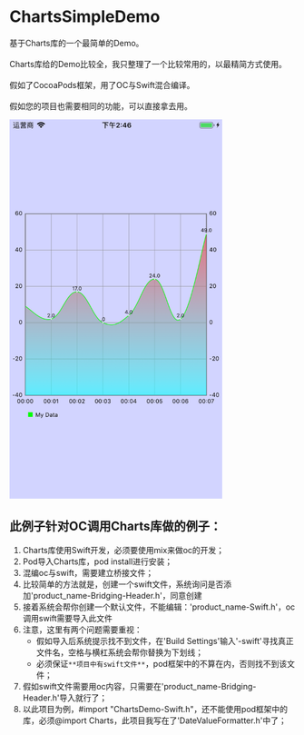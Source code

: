 # ChartsSimpleDemo

基于Charts库的一个最简单的Demo。<br>  
Charts库给的Demo比较全，我只整理了一个比较常用的，以最精简方式使用。<br>  
假如了CocoaPods框架，用了OC与Swift混合编译。<br>  
假如您的项目也需要相同的功能，可以直接拿去用。<br>  

<img src="https://github.com/laofa2012/ChartsSimpleDemo/blob/master/ReadMeResource/charts_simple_demo_guide.png" width="375" alt="截图" />

## 此例子针对OC调用Charts库做的例子：

1. Charts库使用Swift开发，必须要使用mix来做oc的开发；
2. Pod导入Charts库，pod install进行安装；
3. 混编oc与swift，需要建立桥接文件；
4. 比较简单的方法就是，创建一个swift文件，系统询问是否添加'product_name-Bridging-Header.h'，同意创建
5. 接着系统会帮你创建一个默认文件，不能编辑：'product_name-Swift.h'，oc调用swift需要导入此文件
6. 注意，这里有两个问题需要重视：
    * 假如导入后系统提示找不到文件，在'Build Settings'输入'-swift'寻找真正文件名，空格与横杠系统会帮你替换为下划线；
    * 必须保证`**项目中有swift文件**`，pod框架中的不算在内，否则找不到该文件；
7. 假如swift文件需要用oc内容，只需要在'product_name-Bridging-Header.h'导入就行了；
8. 以此项目为例，#import "ChartsDemo-Swift.h"，还不能使用pod框架中的库，必须@import Charts，此项目我写在了'DateValueFormatter.h'中了；

